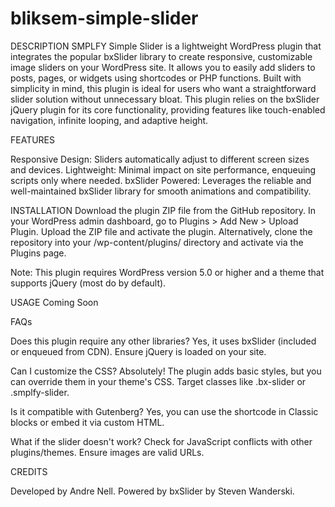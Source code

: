 # bliksem-simple-slider

DESCRIPTION
SMPLFY Simple Slider is a lightweight WordPress plugin that integrates the popular bxSlider library to create responsive, customizable image sliders on your WordPress site. It allows you to easily add sliders to posts, pages, or widgets using shortcodes or PHP functions. Built with simplicity in mind, this plugin is ideal for users who want a straightforward slider solution without unnecessary bloat.
This plugin relies on the bxSlider jQuery plugin for its core functionality, providing features like touch-enabled navigation, infinite looping, and adaptive height.

FEATURES

Responsive Design: Sliders automatically adjust to different screen sizes and devices.
Lightweight: Minimal impact on site performance, enqueuing scripts only where needed.
bxSlider Powered: Leverages the reliable and well-maintained bxSlider library for smooth animations and compatibility.

INSTALLATION
Download the plugin ZIP file from the GitHub repository.
In your WordPress admin dashboard, go to Plugins > Add New > Upload Plugin.
Upload the ZIP file and activate the plugin.
Alternatively, clone the repository into your /wp-content/plugins/ directory and activate via the Plugins page.

Note: This plugin requires WordPress version 5.0 or higher and a theme that supports jQuery (most do by default).

USAGE
Coming Soon

FAQs

Does this plugin require any other libraries?
Yes, it uses bxSlider (included or enqueued from CDN). Ensure jQuery is loaded on your site.

Can I customize the CSS?
Absolutely! The plugin adds basic styles, but you can override them in your theme's CSS. Target classes like .bx-slider or .smplfy-slider.

Is it compatible with Gutenberg?
Yes, you can use the shortcode in Classic blocks or embed it via custom HTML.

What if the slider doesn't work?
Check for JavaScript conflicts with other plugins/themes. Ensure images are valid URLs.

CREDITS

Developed by Andre Nell.
Powered by bxSlider by Steven Wanderski.
